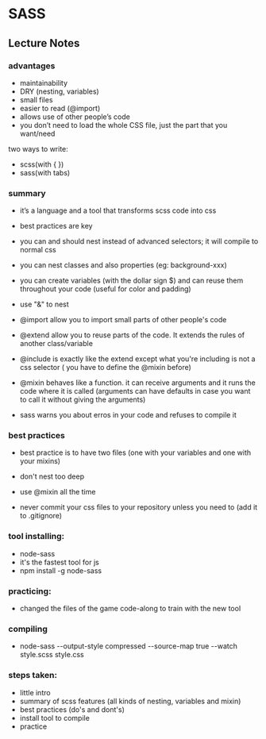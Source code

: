 # SASS

## Lecture Notes

### advantages

- maintainability
- DRY (nesting, variables)
- small files
- easier to read (@import)
- allows use of other people’s code 
- you don’t need to load the whole CSS file, just the part that you want/need

two ways to write:
- scss(with { })
- sass(with tabs)

### summary

- it’s a language and a tool that transforms scss code into css

- best practices are key

- you can and should nest instead of advanced selectors; it will compile to normal css

- you can nest classes and also properties (eg: background-xxx)

- you can create variables (with the dollar sign $) and can reuse them throughout your code (useful for color and padding)

- use "&" to nest

- @import allow you to import small parts of other people's code

- @extend allow you to reuse parts of the code. It extends the rules of another class/variable

- @include is exactly like the extend except what you're including is not a css selector ( you have to define the @mixin before)

- @mixin behaves like a function. it can receive arguments and it runs the code where it is called (arguments can have defaults in case you want to call it without giving the arguments)

- sass warns you about erros in your code and refuses to compile it

### best practices

- best practice is to have two files (one with your variables and one with your mixins)

- don't nest too deep

- use @mixin all the time

- never commit your css files to your repository unless you need to (add it to .gitignore)

### tool installing:
 - node-sass
 - it's the fastest tool for js
 - npm install -g node-sass

### practicing:
- changed the files of the game code-along to train with the new tool

### compiling
- node-sass --output-style compressed --source-map true --watch style.scss style.css

### steps taken:
- little intro
- summary of scss features (all kinds of nesting, variables and mixin)
- best practices (do's and dont's)
- install tool to compile
- practice